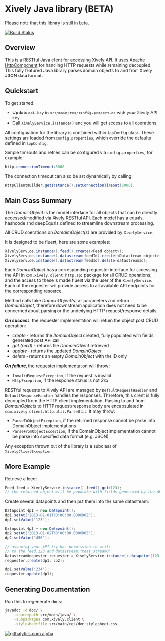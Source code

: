 # Xively Java library (BETA)

Please note that this library is still in beta.

[![Build Status](https://travis-ci.org/xively/Xively4J.png?branch=master)](https://travis-ci.org/xively/Xively4J)

## Overview

This is a RESTful Java client for accessing Xively API. It uses [Apache HttpComponent](http://hc.apache.org/) for handling HTTP requests while remaining decoupled.
This fully featured Java library parses domain objects to and from Xively JSON data format.

## Quickstart

To get started:

- Update `api.key` in `src/main/res/config.properties` with your Xively API key 
- Call `XivelyService.instance()` and you will get access to all operations

All configuration for the library is contained within `AppConfig` class.
These settings are loaded from `config.properties`, which override the defaults defined in `AppConfig`.

Simple timeouts and retries can be configured via `config.properties`, for example:

```Java
http.connectionTimeout=5000
```

The connection timeout can also be set dynamically by calling:

```Java
HttpClientBuilder.getInstance().setConnectionTimeout(5000);
```

## Main Class Summary

The _DomainObject_ is the model interface for all objects that can be directly accessed/modified via Xively RESTful API.
Each model has a equals, hashcode and deepEquals defined to streamline downstream processing.

All CRUD operations on _DomaimObject(s)_ are provided by `XivelyService`.

It is designed to be fluent, here are some examples:

```Java
XivelyService.instance().feed().create(<Feed object>);
XivelyService.instance().datastream(feedId).create(<Datastream object>);
XivelyService.instance().datastream(feedId).delete(datastreamId);
```

Each _DomainObject_ has a corresponding requester interface for accessing the API in `com.xively.client.http.api` package for all CRUD operations, and the access to these is made fluent via the user of the `XivelyService`.
Each of the requester will provide access to all available API endpoints for the corresponding resource.

Method calls take _DomainObject(s)_ as parameters and return _DomainObject_, therefore downstream application does not need to be concerned about parsing or the underlying HTTP request/response details.

***On success***, the requester implementation will return the object post CRUD operation:

- _create_ - returns the _DomainObject_ created, fully populated with fields generated post API call
- _get (read)_ - returns the _DomainObject_ retrieved
- _update_ - returns the updated _DomainObject_
- _delete_ - returns an empty _DomainObject_ with the ID only

***On failure***, the requester implementation will throw:

- `InvalidRequestException`, if the request is invalid
- `HttpException`, if the response status is not _2xx_

RESTful requests to Xively API are managed by `DefaultRequestHandler` and `DefaultResponseHandler` handles the responses.
Therefore, this client is fully decoupled from the HTTP client implementation.
Parsing to and from _DomainObjects_ to HTTP request/response body are encapsulated in `com.xively.client.http.util.ParseUtil`.
It may throw:

- `ParseToObjectException`, if the returned response cannot be parse into DomainObject implementations
- `ParseFromObjectException`, if the DomainObject implementation cannot be parse into specified data format (e.g. JSON)

Any exception thrown out of the library is a subclass of `XivelyClientException`.


## More Example

Retrieve a feed:

```Java
Feed feed = XivelyService.instance().feed().get(123);
// the returned object will be populate with fields generated by the API
```

Create several datapoints and then put them into the same datastream:

```Java
Datapoint dp1 = new Datapoint();
dp1.setAt("2013-01-01T00:00:00.000000Z");
dp1.setValue("123");

Datapoint dp2 = new Datapoint();
dp2.setAt("2013-01-02T00:00:00.000000Z");
dp2.setValue("456");

// assuming your API key has permission to write
// to the feed:123 and datastream:"test_stream0"
DatastreamRequester requester = XivelyService.instance().datapoint(123, "test_stream-0");
requester.create(dp1, dp2);

dp1.setValue("234");
requester.update(dp1);
```

## Generating Documentation

Run this to regenerate docs:

```Bash
javadoc -d doc/ \
	-sourcepath src/main/java/ \
	-subpackages com.xively.client \
	-stylesheetfile src/main/res/doc_stylesheet.css
```
[![githalytics.com alpha](https://cruel-carlota.pagodabox.com/d9a7d4737a3b94c9446d616fadcf8059 "githalytics.com")](http://githalytics.com/xively/Xively4J)

